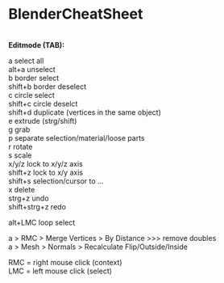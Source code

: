# BlenderCheatSheet
</br>**Editmode (TAB):**

a        select all</br>
alt+a    unselect</br>
b        border select</br>
shift+b  border deselect</br>
c        circle select</br>
shift+c  circle deselct</br>
shift+d  duplicate (vertices in the same object)</br>
e        extrude (strg/shift)</br>
g        grab</br>
p        separate selection/material/loose parts</br>
r        rotate</br>
s        scale</br>
x/y/z    lock to x/y/z axis</br>
shift+z  lock to x/y axis</br>
shift+s  selection/cursor to ...</br>
x        delete</br>
strg+z   undo</br>
shift+strg+z  redo</br>

alt+LMC  loop select</br>

a > RMC > Merge Vertices > By Distance >>> remove doubles</br>
a > Mesh > Normals > Recalculate Flip/Outside/Inside</br>

RMC = right mouse click (context)</br>
LMC = left mouse click (select)</br>
